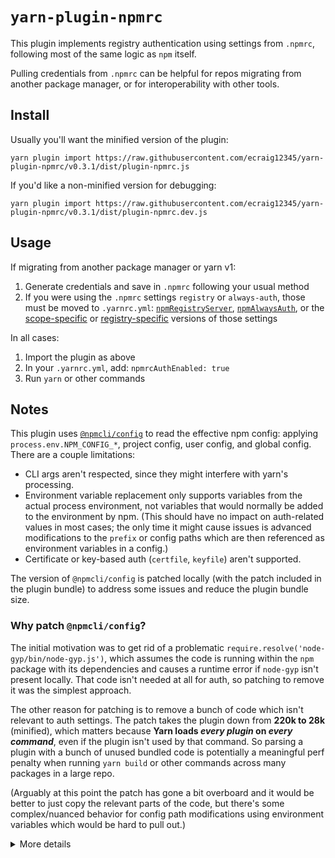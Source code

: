 # `yarn-plugin-npmrc`

This plugin implements registry authentication using settings from `.npmrc`, following most of the same logic as `npm` itself.

Pulling credentials from `.npmrc` can be helpful for repos migrating from another package manager, or for interoperability with other tools.

## Install

Usually you'll want the minified version of the plugin:

```
yarn plugin import https://raw.githubusercontent.com/ecraig12345/yarn-plugin-npmrc/v0.3.1/dist/plugin-npmrc.js
```

If you'd like a non-minified version for debugging:

```
yarn plugin import https://raw.githubusercontent.com/ecraig12345/yarn-plugin-npmrc/v0.3.1/dist/plugin-npmrc.dev.js
```

## Usage

If migrating from another package manager or yarn v1:

1. Generate credentials and save in `.npmrc` following your usual method
1. If you were using the `.npmrc` settings `registry` or `always-auth`, those must be moved to `.yarnrc.yml`: [`npmRegistryServer`](https://yarnpkg.com/configuration/yarnrc#npmRegistryServer), [`npmAlwaysAuth`](https://yarnpkg.com/configuration/yarnrc#npmAlwaysAuth), or the [scope-specific](https://yarnpkg.com/configuration/yarnrc#npmScopes) or [registry-specific](https://yarnpkg.com/configuration/yarnrc#npmRegistries) versions of those settings

In all cases:

1. Import the plugin as above
1. In your `.yarnrc.yml`, add: `npmrcAuthEnabled: true`
1. Run `yarn` or other commands

## Notes

This plugin uses [`@npmcli/config`](https://www.npmjs.com/package/@npmcli/config) to read the effective npm config: applying `process.env.NPM_CONFIG_*`, project config, user config, and global config. There are a couple limitations:

- CLI args aren't respected, since they might interfere with yarn's processing.
- Environment variable replacement only supports variables from the actual process environment, not variables that would normally be added to the environment by npm. (This should have no impact on auth-related values in most cases; the only time it might cause issues is advanced modifications to the `prefix` or config paths which are then referenced as environment variables in a config.)
- Certificate or key-based auth (`certfile`, `keyfile`) aren't supported.

The version of `@npmcli/config` is patched locally (with the patch included in the plugin bundle) to address some issues and reduce the plugin bundle size.

### Why patch `@npmcli/config`?

The initial motivation was to get rid of a problematic `require.resolve('node-gyp/bin/node-gyp.js')`, which assumes the code is running within the `npm` package with its dependencies and causes a runtime error if `node-gyp` isn't present locally. That code isn't needed at all for auth, so patching to remove it was the simplest approach.

The other reason for patching is to remove a bunch of code which isn't relevant to auth settings. The patch takes the plugin down from **220k to 28k** (minified), which matters because **Yarn loads _every plugin_ on _every command_**, even if the plugin isn't used by that command. So parsing a plugin with a bunch of unused bundled code is potentially a meaningful perf penalty when running `yarn build` or other commands across many packages in a large repo.

(Arguably at this point the patch has gone a bit overboard and it would be better to just copy the relevant parts of the code, but there's some complex/nuanced behavior for config path modifications using environment variables which would be hard to pull out.)

<details><summary>More details</summary>

#### What's patched

- Remove all unneeded option `definitions` (including the one referencing `node-gyp`) and logic specific to those options
- Pass in the workspace/package and project roots (since yarn has already found these) and remove all the logic and dependencies related to finding `package.json` and matching its `workspaces` globs (allows removing large glob-related dependencies)
- Remove option definition descriptions and related logging code
- Remove CLI arg support
- Remove all unused methods
- Add partial typing support (not included in bundle) for easier development

#### Updating the patch

It's cleaner to make a fresh patch directory and use `git apply` to apply previous changes, rather than running `yarn patch -u` which adds a second patch file on top of the first one.

1. Optionally, if you need to update the version of `@npmcli/config`, change its version in `package.json` from the patch to the latest registry version, and run `yarn`
1. `yarn patch @npmcli/config`
1. Open the patch directory in an editor window. In that directory:
   1. `git init` and commit all the files (optional, but it can be helpful to see the diff against the original code while editing)
   1. Copy the full path of the previous patch (under `yarn-plugin-npmrc/.yarn/patches`)
   1. Run `git apply <patch-path>` and fix any conflicts (optionally commit if you want a diff with your next changes)
   1. Make any further changes
   1. `rm -rf .git` to avoid including the temp git metadata in the patch!
1. Run the `yarn patch-commit` command from the output
1. Delete the old patch file
1. Don't forget to run `yarn` again to apply the new patch and update the lock file!

</details>
